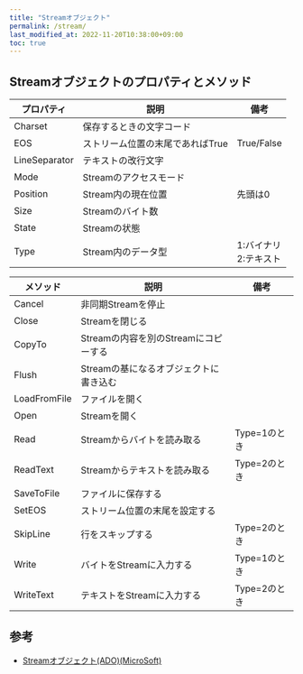 ```yaml
---
title: "Streamオブジェクト"
permalink: /stream/
last_modified_at: 2022-11-20T10:38:00+09:00
toc: true
---
```


## Streamオブジェクトのプロパティとメソッド


|プロパティ|説明|備考|
|---|---|---|
|Charset|保存するときの文字コード||
|EOS|ストリーム位置の末尾であればTrue|True/False|
|LineSeparator|テキストの改行文字||
|Mode|Streamのアクセスモード||
|Position|Stream内の現在位置|先頭は0|
|Size|Streamのバイト数||
|State|Streamの状態||
|Type|Stream内のデータ型|1:バイナリ<br/>2:テキスト|



|メソッド|説明|備考|
|---|---|---|
|Cancel|非同期Streamを停止||
|Close|Streamを閉じる||
|CopyTo|Streamの内容を別のStreamにコピーする||
|Flush|Streamの基になるオブジェクトに書き込む||
|LoadFromFile|ファイルを開く||
|Open|Streamを開く||
|Read|Streamからバイトを読み取る|Type=1のとき|
|ReadText|Streamからテキストを読み取る|Type=2のとき|
|SaveToFile|ファイルに保存する||
|SetEOS|ストリーム位置の末尾を設定する||
|SkipLine|行をスキップする|Type=2のとき|
|Write|バイトをStreamに入力する|Type=1のとき|
|WriteText|テキストをStreamに入力する|Type=2のとき|



## 参考

- [Streamオブジェクト(ADO)(MicroSoft)](https://learn.microsoft.com/ja-jp/sql/ado/reference/ado-api/stream-object-ado?source=recommendations&view=sql-server-ver16)
